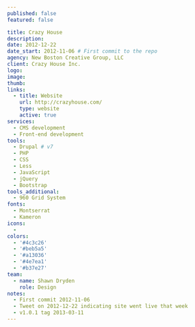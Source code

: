 ```yaml
---
published: false
featured: false

title: Crazy House
description:
date: 2012-12-22
date_start: 2012-11-06 # First commit to the repo
agency: New Boston Creative Group, LLC
client: Crazy House Inc.
logo:
image:
thumb:
links:
  - title: Website
    url: http://crazyhouse.com/
    type: website
    active: true
services:
  - CMS development
  - Front-end development
tools:
  - Drupal # v7
  - PHP
  - CSS
  - Less
  - JavaScript
  - jQuery
  - Bootstrap
tools_additional:
  - 960 Grid System
fonts:
  - Montserrat
  - Kameron
icons:
  -
colors:
  - '#4c3c26'
  - '#beb5a5'
  - '#a13036'
  - '#4e7ea1'
  - '#b37e27'
team:
  - name: Shawn Dryden
    role: Design
notes:
  - First commit 2012-11-06
  - Tweet on 2012-12-22 indicating site went live that week
  - v1.0.1 tag 2013-03-11
---
```

